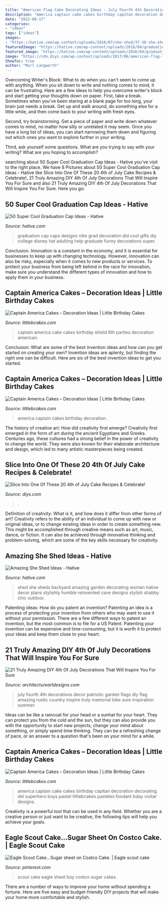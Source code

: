 ```yaml
---
title: "American Flag Cake Decorating Ideas - July Fourth 4th Decorations Decor Patriotic Garden Flags Diy Flag Amazing Rustic Country Inspire Truly Memorial Bike Sure Inspiration Summer"
description: "America captain cake cakes birthday capitan decoration decorating del superhero boys pastel littlebcakes pasteles fondant bday visitar designs"
date: "2022-09-17"
categories:
- "ideas"
tags: ["ideas"]
images:
- "https://hative.com/wp-content/uploads/2016/07/she-shed/37-38-she-shed-ideas.jpg"
featuredImage: "https://hative.com/wp-content/uploads/2016/04/graduation-caps/50-super-cool-graduation-cap-ideas.jpg"
featured_image: "https://hative.com/wp-content/uploads/2016/04/graduation-caps/50-super-cool-graduation-cap-ideas.jpg"
image: "https://cdn.diys.com/wp-content/uploads/2017/06/american-flag-layer-cake.jpg"
ShowToc: true
author: "Murl Langworth"
---
```



Overcoming Writer's Block: What to do when you can't seem to come up with anything.
When you sit down to write and nothing comes to mind, it can be frustrating. Here are a few ideas to help you overcome writer's block and start getting your thoughts down on paper.
First, take a break. Sometimes when you've been staring at a blank page for too long, your brain just needs a break. Get up and walk around, do something else for a little while, and then come back to your writing with fresh eyes.

Second, try brainstorming. Get a piece of paper and write down whatever comes to mind, no matter how silly or unrelated it may seem. Once you have a long list of ideas, you can start narrowing them down and figuring out which ones you want to explore further in your writing.

Third, ask yourself some questions. What are you trying to say with your writing? What are you hoping to accomplish?

	

		
searching about 50 Super Cool Graduation Cap Ideas - Hative you've visit to the right place. We have 8 Pictures about 50 Super Cool Graduation Cap Ideas - Hative like Slice Into One Of These 20 4th of July Cake Recipes &amp; Celebrate!, 21 Truly Amazing DIY 4th Of July Decorations That Will Inspire You For Sure and also 21 Truly Amazing DIY 4th Of July Decorations That Will Inspire You For Sure. Here you go:
		
    
## 50 Super Cool Graduation Cap Ideas - Hative

<img loading=lazy src="https://hative.com/wp-content/uploads/2016/04/graduation-caps/50-super-cool-graduation-cap-ideas.jpg" onerror="this.onerror=null;this.src='https://tse2.mm.bing.net/th?id=OIP.Oo9AMMZxfe2fd3FYFlBc_gHaJ4&amp;pid=15.1';" alt="50 Super Cool Graduation Cap Ideas - Hative">

_Source: hative.com_

>graduation cap caps designs nike grad decoration did cool gifts diy college disney hat adulting help graduate funny decorations super. 

	

Conclusion.
Innovation is a constant in the economy, and it is essential for businesses to keep up with changing technology. However, innovation can also be risky, especially when it comes to new products or services. To protect your business from being left behind in the race for innovation, make sure you understand the different types of innovation and how to apply them in your business.

    
## Captain America Cakes – Decoration Ideas | Little Birthday Cakes

<img loading=lazy src="http://www.littlebcakes.com/wp-content/uploads/2014/05/Captain-America-Cake-1024x768.jpg" onerror="this.onerror=null;this.src='https://tse4.mm.bing.net/th?id=OIP.UVEOLZJ69_S8ZF4_NEbMmgHaFj&amp;pid=15.1';" alt="Captain America Cakes – Decoration Ideas | Little Birthday Cakes">

_Source: littlebcakes.com_

>captain america cake cakes birthday shield 6th parties decoration american. 

	

Conclusion: What are some of the best invention ideas and how can you get started on creating your own?
Invention ideas are aplenty, but finding the right one can be difficult. Here are six of the best invention ideas to get you started.

    
## Captain America Cakes – Decoration Ideas | Little Birthday Cakes

<img loading=lazy src="http://www.littlebcakes.com/wp-content/uploads/2014/05/Captain-America-Cakes-Photos.jpg" onerror="this.onerror=null;this.src='https://tse4.mm.bing.net/th?id=OIP.yrKUWT3VVtotVGhcENYnjAHaJ4&amp;pid=15.1';" alt="Captain America Cakes – Decoration Ideas | Little Birthday Cakes">

_Source: littlebcakes.com_

>america captain cakes birthday decoration. 

	

The history of creative art: How did creativity first emerge?
Creativity first emerged in the form of art during the ancient Egyptians and Greeks. Centuries ago, these cultures had a strong belief in the power of creativity to change the world. They were also known for their elaborate architecture and design, which led to many artistic masterpieces being created.

    
## Slice Into One Of These 20 4th Of July Cake Recipes &amp; Celebrate!

<img loading=lazy src="https://cdn.diys.com/wp-content/uploads/2017/06/american-flag-layer-cake.jpg" onerror="this.onerror=null;this.src='https://tse3.mm.bing.net/th?id=OIP.pD7vxnp2qSKBQ8yBXCWhCAHaLH&amp;pid=15.1';" alt="Slice Into One Of These 20 4th of July Cake Recipes &amp; Celebrate!">

_Source: diys.com_

>. 

	

Definition of creativity: What is it, and how does it differ from other forms of art?
Creativity refers to the ability of an individual to come up with new or original ideas, or to change existing ideas in order to create something new. This might be accomplished through creative means such as art, music, dance, or fiction. It can also be achieved through innovative thinking and problem-solving, which are some of the key skills necessary for creativity.

    
## Amazing She Shed Ideas - Hative

<img loading=lazy src="https://hative.com/wp-content/uploads/2016/07/she-shed/37-38-she-shed-ideas.jpg" onerror="this.onerror=null;this.src='https://tse3.mm.bing.net/th?id=OIP.BUtYg2TlHxgTJ20ZTDdg1AHaQk&amp;pid=15.1';" alt="Amazing She Shed Ideas - Hative">

_Source: hative.com_

>shed she sheds backyard amazing garden decorating woman hative decor plans stylishly humble reinvented cave designs stylish shabby chic outdoor. 

	

Patenting ideas: How do you patent an invention?
Patenting an idea is a process of protecting your invention from others who may want to use it without your permission. There are a few different ways to patent an invention, but the most common is to file for a US Patent. Patenting your invention can be expensive and time-consuming, but it is worth it to protect your ideas and keep them close to your heart.

    
## 21 Truly Amazing DIY 4th Of July Decorations That Will Inspire You For Sure

<img loading=lazy src="https://www.architectureartdesigns.com/wp-content/uploads/2016/06/19-15-630x1136.jpg" onerror="this.onerror=null;this.src='https://tse2.mm.bing.net/th?id=OIP.qoG60dgZX5K9RXG0ZkvYSwHaNW&amp;pid=15.1';" alt="21 Truly Amazing DIY 4th Of July Decorations That Will Inspire You For Sure">

_Source: architectureartdesigns.com_

>july fourth 4th decorations decor patriotic garden flags diy flag amazing rustic country inspire truly memorial bike sure inspiration summer. 

	

Ideas can be like a raincoat for your head or a sunhat for your heart. They can protect you from the cold and the sun, but they can also provide you with the opportunity to start new projects, change your mind about something, or simply spend time thinking. They can be a refreshing change of pace, or an answer to a question that's been on your mind for a while.

    
## Captain America Cakes – Decoration Ideas | Little Birthday Cakes

<img loading=lazy src="http://www.littlebcakes.com/wp-content/uploads/2014/05/Captain-America-Birthday-Cake.jpg" onerror="this.onerror=null;this.src='https://tse4.mm.bing.net/th?id=OIP.rTlTfc8eURDFf2na7o0pCQHaJ4&amp;pid=15.1';" alt="Captain America Cakes – Decoration Ideas | Little Birthday Cakes">

_Source: littlebcakes.com_

>america captain cake cakes birthday capitan decoration decorating del superhero boys pastel littlebcakes pasteles fondant bday visitar designs. 

	

Creativity is a powerful tool that can be used in any field. Whether you are a creative person or just want to be creative, the following tips will help you achieve your goals.

    
## Eagle Scout Cake...Sugar Sheet On Costco Cake. | Eagle Scout Cake

<img loading=lazy src="https://i.pinimg.com/736x/d3/12/5b/d3125b49299aa10b11ee079d62429ef7.jpg" onerror="this.onerror=null;this.src='https://tse2.mm.bing.net/th?id=OIP.Yc1PJ2oXq-Njc8JgLTEQtADYEg&amp;pid=15.1';" alt="Eagle Scout Cake...Sugar sheet on Costco Cake. | Eagle scout cake">

_Source: pinterest.com_

>scout cake eagle sheet boy costco sugar cakes. 

	

There are a number of ways to improve your home without spending a fortune. Here are five easy and budget-friendly DIY projects that will make your home more comfortable and stylish.

